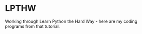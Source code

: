 # LPTHW
Working through Learn Python the Hard Way - here are my coding programs from that tutorial.
